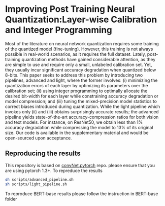 # Improving Post Training Neural Quantization:Layer-wise Calibration and Integer Programming
Most of the literature on neural network quantization requires some training of the quantized model (fine-tuning). However, this training is not always possible in real-world scenarios, as it requires the full dataset. Lately, post-training quantization methods have gained considerable attention, as they are simple to use and require only a small, unlabeled calibration set. Yet, they usually incur significant accuracy degradation when quantized below 8-bits. This paper seeks to address this problem by introducing two pipelines, advanced and light, where the former involves: (i) minimizing the quantization errors of each layer by optimizing its parameters over the calibration set; (ii) using integer programming to optimally allocate the desired bit-width for each layer while constraining accuracy degradation or model compression; and (iii) tuning the mixed-precision model statistics to correct biases introduced during quantization. While the light pipeline which invokes only (ii) and (iii) obtains surprisingly accurate results; the advanced pipeline yields state-of-the-art accuracy-compression ratios for both vision and text models. For instance, on ResNet50, we obtain less than 1\% accuracy degradation while compressing the model to 13\% of its original size. Our code is available in the supplementary material and would be open-sourced upon acceptance.
## Reproducing the results

This repository is based on [convNet.pytorch](https://github.com/eladhoffer/convNet.pytorch) repo.  please ensure that you are using pytorch 1.3+.
To repreduce the results 
```bash
sh scripts/advanced_pipeline.sh
sh scripts/light_pipeline.sh
```
To reproduce BERT-base results please follow the instruction in BERT-base folder
